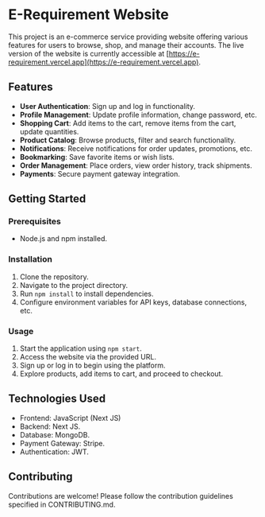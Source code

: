 # E-Requirement Website

This project is an e-commerce service providing website offering various features for users to browse, shop, and manage their accounts. The live version of the website is currently accessible at [https://e-requirement.vercel.app](https://e-requirement.vercel.app).

## Features

- **User Authentication**: Sign up and log in functionality.
- **Profile Management**: Update profile information, change password, etc.
- **Shopping Cart**: Add items to the cart, remove items from the cart, update quantities.
- **Product Catalog**: Browse products, filter and search functionality.
- **Notifications**: Receive notifications for order updates, promotions, etc.
- **Bookmarking**: Save favorite items or wish lists.
- **Order Management**: Place orders, view order history, track shipments.
- **Payments**: Secure payment gateway integration.

## Getting Started

### Prerequisites

- Node.js and npm installed.

### Installation

1. Clone the repository.
2. Navigate to the project directory.
3. Run `npm install` to install dependencies.
4. Configure environment variables for API keys, database connections, etc.

### Usage

1. Start the application using `npm start`.
2. Access the website via the provided URL.
3. Sign up or log in to begin using the platform.
4. Explore products, add items to cart, and proceed to checkout.

## Technologies Used

- Frontend: JavaScript (Next JS)
- Backend: Next JS.
- Database: MongoDB.
- Payment Gateway: Stripe.
- Authentication: JWT.

## Contributing

Contributions are welcome! Please follow the contribution guidelines specified in CONTRIBUTING.md.
